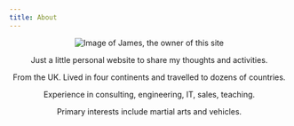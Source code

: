 ```yaml
---
title: About
---
```


<div style="text-align: center; margin: auto;">
<img src="../img/james.png" alt="Image of James, the owner of this site" title="James, the owner of this site">
<p>Just a little personal website to share my thoughts and activities.</p>
<p>From the UK. Lived in four continents and travelled to dozens of countries.</p>
<p>Experience in consulting, engineering, IT, sales, teaching.</p>
<p>Primary interests include martial arts and vehicles.</p>
